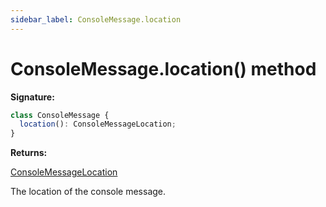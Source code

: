 ```yaml
---
sidebar_label: ConsoleMessage.location
---
```


# ConsoleMessage.location() method

**Signature:**

```typescript
class ConsoleMessage {
  location(): ConsoleMessageLocation;
}
```

**Returns:**

[ConsoleMessageLocation](./puppeteer.consolemessagelocation.md)

The location of the console message.
